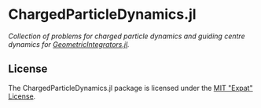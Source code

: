 
# ChargedParticleDynamics.jl

*Collection of problems for charged particle dynamics and guiding centre dynamics for [GeometricIntegrators.jl](https://github.com/DDMGNI/GeometricIntegrators.jl).*


## License

The ChargedParticleDynamics.jl package is licensed under the [MIT "Expat" License](LICENSE.md).
